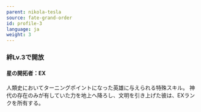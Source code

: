 ```yaml
---
parent: nikola-tesla
source: fate-grand-order
id: profile-3
language: ja
weight: 3
---
```


### 絆Lv.3で開放

#### 星の開拓者：EX

人類史においてターニングポイントになった英雄に与えられる特殊スキル。
神代の存在のみが有していた力を地上へ降ろし、文明を引き上げた彼は、EXランクを所有する。
